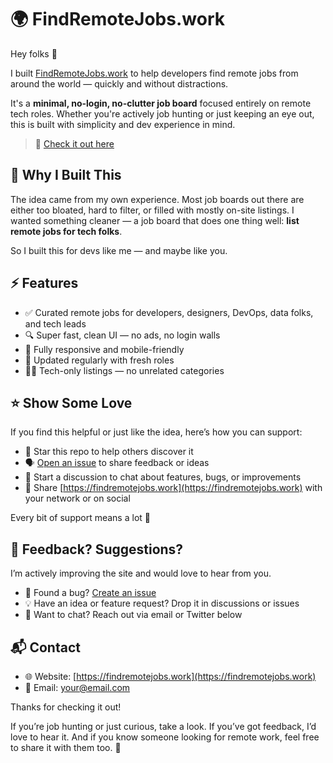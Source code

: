 # 🌍 FindRemoteJobs.work

Hey folks 👋

I built [FindRemoteJobs.work](https://findremotejobs.work) to help developers find remote jobs from around the world — quickly and without distractions.

It's a **minimal, no-login, no-clutter job board** focused entirely on remote tech roles. Whether you're actively job hunting or just keeping an eye out, this is built with simplicity and dev experience in mind.

> 📌 [Check it out here](https://findremotejobs.work)


## 🧠 Why I Built This

The idea came from my own experience. Most job boards out there are either too bloated, hard to filter, or filled with mostly on-site listings. I wanted something cleaner — a job board that does one thing well: **list remote jobs for tech folks**.

So I built this for devs like me — and maybe like you.


## ⚡ Features

- ✅ Curated remote jobs for developers, designers, DevOps, data folks, and tech leads  
- 🔍 Super fast, clean UI — no ads, no login walls  
- 📱 Fully responsive and mobile-friendly  
- 📅 Updated regularly with fresh roles  
- 🧑‍💻 Tech-only listings — no unrelated categories  


## ⭐ Show Some Love

If you find this helpful or just like the idea, here’s how you can support:

- 🌟 Star this repo to help others discover it  
- 🗣️ [Open an issue](https://github.com/Prashant4900/FindRemoteJobs/issues) to share feedback or ideas  
- 🧵 Start a discussion to chat about features, bugs, or improvements  
- 📢 Share [https://findremotejobs.work](https://findremotejobs.work) with your network or on social

Every bit of support means a lot 🙏


<!--
## 🔧 Built With

This project is built using a modern Dart-based stack:

- 🧱 **Backend**: [shelf](https://pub.dev/packages/shelf) for API and routing  
- 🎨 **Frontend**: [jaspr](https://pub.dev/packages/jaspr) for fast, reactive UI (Flutter-style for the web)  
- ⚙️ Modular architecture and SSR-ready  
- 🧪 Fully self-hosted — no third-party platform lock-in

---
-->

## 💬 Feedback? Suggestions?

I’m actively improving the site and would love to hear from you.

- 🐛 Found a bug? [Create an issue](https://github.com/Prashant4900/FindRemoteJobs/issues)
- 💡 Have an idea or feature request? Drop it in discussions or issues
- 💌 Want to chat? Reach out via email or Twitter below



## 📬 Contact

- 🌐 Website: [https://findremotejobs.work](https://findremotejobs.work)  
- 📧 Email: [your@email.com](mailto:prashantnigam490@gmail.com)



Thanks for checking it out!

If you’re job hunting or just curious, take a look. If you’ve got feedback, I’d love to hear it. And if you know someone looking for remote work, feel free to share it with them too. 🚀
